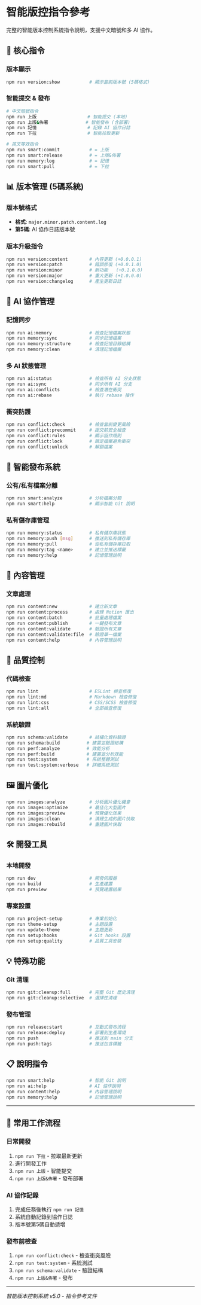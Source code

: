 # 智能版控指令參考

完整的智能版本控制系統指令說明，支援中文暗號和多 AI 協作。

## 🎯 核心指令

### 版本顯示
```bash
npm run version:show           # 顯示當前版本號 (5碼格式)
```

### 智能提交 & 發布

```bash
# 中文暗號指令
npm run 上版                   # 智能提交 (本地)
npm run 上版&佈署              # 智能發布 (含部署)  
npm run 記憶                   # 記錄 AI 協作日誌
npm run 下拉                   # 智能拉取更新

# 英文等效指令
npm run smart:commit           # = 上版
npm run smart:release          # = 上版&佈署  
npm run memory:log             # = 記憶
npm run smart:pull             # = 下拉
```

## 📊 版本管理 (5碼系統)

### 版本號格式
- **格式**: `major.minor.patch.content.log`
- **第5碼**: AI 協作日誌版本號

### 版本升級指令
```bash
npm run version:content        # 內容更新 (+0.0.0.1)
npm run version:patch          # 錯誤修復 (+0.0.1.0)
npm run version:minor          # 新功能   (+0.1.0.0)  
npm run version:major          # 重大更新 (+1.0.0.0)
npm run version:changelog      # 產生更新日誌
```

## 🧠 AI 協作管理

### 記憶同步
```bash
npm run ai:memory              # 檢查記憶檔案狀態
npm run memory:sync            # 同步記憶檔案
npm run memory:structure       # 檢查記憶目錄結構
npm run memory:clean           # 清理記憶檔案
```

### 多 AI 狀態管理
```bash
npm run ai:status              # 檢查所有 AI 分支狀態
npm run ai:sync                # 同步所有 AI 分支
npm run ai:conflicts           # 檢查潛在衝突
npm run ai:rebase              # 執行 rebase 操作
```

### 衝突防護
```bash
npm run conflict:check         # 檢查當前變更風險
npm run conflict:precommit     # 提交前安全檢查
npm run conflict:rules         # 顯示協作規則
npm run conflict:lock          # 鎖定檔案避免衝突
npm run conflict:unlock        # 解鎖檔案
```

## 🚀 智能發布系統

### 公有/私有檔案分離
```bash
npm run smart:analyze          # 分析檔案分類
npm run smart:help             # 顯示智能 Git 說明
```

### 私有儲存庫管理
```bash
npm run memory:status          # 私有儲存庫狀態
npm run memory:push [msg]      # 推送到私有儲存庫
npm run memory:pull            # 從私有儲存庫拉取
npm run memory:tag <name>      # 建立並推送標籤
npm run memory:help            # 記憶管理說明
```

## 📝 內容管理

### 文章處理
```bash
npm run content:new            # 建立新文章
npm run content:process        # 處理 Notion 匯出
npm run content:batch          # 批量處理檔案
npm run content:publish        # 一鍵發布文章
npm run content:validate       # 驗證所有文章
npm run content:validate:file  # 驗證單一檔案
npm run content:help           # 內容管理說明
```

## 🔧 品質控制

### 代碼檢查
```bash
npm run lint                   # ESLint 檢查修復
npm run lint:md                # Markdown 檢查修復
npm run lint:css               # CSS/SCSS 檢查修復  
npm run lint:all               # 全部檢查修復
```

### 系統驗證
```bash
npm run schema:validate        # 結構化資料驗證
npm run schema:build          # 建置並驗證結構
npm run perf:analyze          # 效能分析
npm run perf:build            # 建置並分析效能
npm run test:system           # 系統整體測試
npm run test:system:verbose   # 詳細系統測試
```

## 🖼️ 圖片優化

```bash
npm run images:analyze         # 分析圖片優化機會
npm run images:optimize        # 最佳化大型圖片
npm run images:preview         # 預覽優化效果
npm run images:clean           # 清理生成的圖片快取
npm run images:rebuild         # 重建圖片快取
```

## 🛠️ 開發工具

### 本地開發
```bash
npm run dev                    # 開發伺服器
npm run build                  # 生產建置
npm run preview                # 預覽建置結果
```

### 專案設置
```bash
npm run project-setup          # 專案初始化
npm run theme-setup            # 主題設置
npm run update-theme           # 主題更新
npm run setup:hooks            # Git hooks 設置
npm run setup:quality          # 品質工具安裝
```

## 💡 特殊功能

### Git 清理
```bash
npm run git:cleanup:full       # 完整 Git 歷史清理
npm run git:cleanup:selective  # 選擇性清理
```

### 發布管理
```bash
npm run release:start          # 互動式發布流程
npm run release:deploy         # 部署到生產環境
npm run push                   # 推送到 main 分支
npm run push:tags              # 推送包含標籤
```

## 📋 說明指令

```bash
npm run smart:help             # 智能 Git 說明
npm run ai:help                # AI 協作說明  
npm run content:help           # 內容管理說明
npm run memory:help            # 記憶管理說明
```

---

## 🎯 常用工作流程

### 日常開發
1. `npm run 下拉` - 拉取最新更新
2. 進行開發工作  
3. `npm run 上版` - 智能提交
4. `npm run 上版&佈署` - 發布部署

### AI 協作記錄
1. 完成任務後執行 `npm run 記憶`
2. 系統自動記錄到協作日誌
3. 版本號第5碼自動遞增

### 發布前檢查
1. `npm run conflict:check` - 檢查衝突風險
2. `npm run test:system` - 系統測試
3. `npm run schema:validate` - 驗證結構  
4. `npm run 上版&佈署` - 發布

---

*智能版本控制系統 v5.0 - 指令參考文件*
